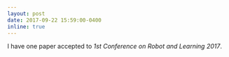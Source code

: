 ```yaml
---
layout: post
date: 2017-09-22 15:59:00-0400
inline: true
---
```


I have one paper accepted to *1st Conference on Robot and Learning 2017*.
